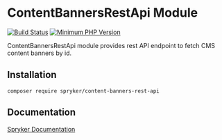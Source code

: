 # ContentBannersRestApi Module
[![Build Status](https://travis-ci.org/spryker/content-banners-rest-api.svg)](https://travis-ci.org/spryker/content-banners-rest-api)
[![Minimum PHP Version](https://img.shields.io/badge/php-%3E%3D%207.3-8892BF.svg)](https://php.net/)

ContentBannersRestApi module provides rest API endpoint to fetch CMS content banners by id.

## Installation

```
composer require spryker/content-banners-rest-api
```

## Documentation

[Spryker Documentation](https://academy.spryker.com/developing_with_spryker/module_guide/modules.html)
